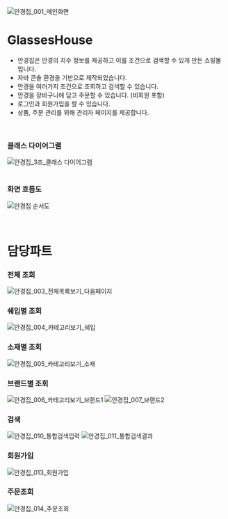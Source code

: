 ![안경집_001_메인화면](https://user-images.githubusercontent.com/72987464/154642560-75832880-77b9-48e5-94c3-eec3947c4f50.jpg)
# GlassesHouse
- 안경집은 안경의 치수 정보를 제공하고 이를 조건으로 검색할 수 있게 만든 쇼핑몰입니다. 
- 자바 콘솔 환경을 기반으로 제작되었습니다.
- 안경을 여러가지 조건으로 조회하고 검색할 수 있습니다.
- 안경을 장바구니에 담고 주문할 수 있습니다. (비회원 포함)
- 로그인과 회원가입을 할 수 있습니다.
- 상품, 주문 관리를 위해 관리자 페이지를 제공합니다.
<br>

### 클래스 다이어그램
![안경집_3조_클래스 다이어그램](https://user-images.githubusercontent.com/72987464/154638772-2c282e0d-c52c-4a30-afd3-a2828328d0ed.png)
<br><br>

### 화면 흐름도
![안경집 순서도](https://user-images.githubusercontent.com/72987464/154641578-114af8f1-0cc4-431e-87d5-ed04d8e523a0.PNG)
<br><br><br>

# 담당파트

### 전체 조회
![안경집_003_전체목록보기_다음페이지](https://user-images.githubusercontent.com/72987464/154639184-e0fa26bf-8a29-4479-a5fc-9d82b72e20cd.jpg)

### 쉐입별 조회
![안경집_004_카테고리보기_쉐입](https://user-images.githubusercontent.com/72987464/154639188-a127ef48-3bc0-4b70-b50e-788b4b3e5014.jpg)

### 소재별 조회
![안경집_005_카테고리보기_소재](https://user-images.githubusercontent.com/72987464/154639191-ba39a6de-5853-47a3-b0ea-91fa5384a7aa.jpg)

### 브랜드별 조회
![안경집_006_카테고리보기_브랜드1](https://user-images.githubusercontent.com/72987464/154639196-5917c6c2-6dae-4820-8934-39f0f9513c59.jpg)
![안경집_007_브랜드2](https://user-images.githubusercontent.com/72987464/154639201-f9827325-bd0f-4fad-a0ab-ed267a1d0ca9.jpg)

### 검색
![안경집_010_통합검색입력](https://user-images.githubusercontent.com/72987464/154639216-e4781a18-a0a8-47b1-a4eb-e74462953455.jpg)
![안경집_011_통합검색결과](https://user-images.githubusercontent.com/72987464/154639219-60a2e9ac-69fc-411a-9e69-f6b38eb46708.jpg)

### 회원가입
![안경집_013_회원가입](https://user-images.githubusercontent.com/72987464/154640634-9312cb73-4d92-4093-85c2-b13f2ba6497b.png)

### 주문조회
![안경집_014_주문조회](https://user-images.githubusercontent.com/72987464/154640050-cb58e906-2c2a-4bee-88b6-a34cbb8f90f6.jpg)
